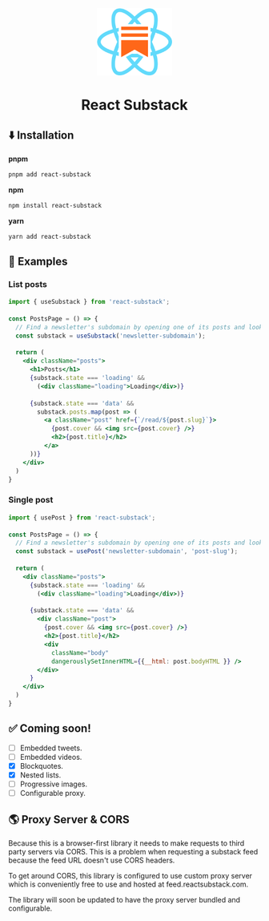 <div align="center">
<img alt="React Substack" src="https://raw.githubusercontent.com/nosajio/react-substack/master/react-substack-logo.png" width="150px" />
</div>

<h1 align="center">React Substack</h1>

## ⬇️ Installation
**pnpm**
```sh
pnpm add react-substack
```

**npm**
```sh
npm install react-substack
```

**yarn**
```sh
yarn add react-substack
```

## ️🚀 Examples

### List posts
```jsx
import { useSubstack } from 'react-substack';

const PostsPage = () => {
  // Find a newsletter's subdomain by opening one of its posts and looking at the beginning of the URL
  const substack = useSubstack('newsletter-subdomain');

  return (
    <div className="posts">
      <h1>Posts</h1>
      {substack.state === 'loading' && 
        (<div className="loading">Loading</div>)}

      {substack.state === 'data' &&
        substack.posts.map(post => (
          <a className="post" href={`/read/${post.slug}`}>
            {post.cover && <img src={post.cover} />}
            <h2>{post.title}</h2>
          </a>
      ))}
    </div>
  )
}
```

### Single post
```jsx
import { usePost } from 'react-substack';

const PostsPage = () => {
  // Find a newsletter's subdomain by opening one of its posts and looking at the beginning of the URL
  const substack = usePost('newsletter-subdomain', 'post-slug');

  return (
    <div className="posts">
      {substack.state === 'loading' && 
        (<div className="loading">Loading</div>)}

      {substack.state === 'data' &&
        <div className="post">
          {post.cover && <img src={post.cover} />}
          <h2>{post.title}</h2>
          <div 
            className="body" 
            dangerouslySetInnerHTML={{__html: post.bodyHTML }} />
        </div>
      }
    </div>
  )
}
```

## ✅ Coming soon!
- [ ] Embedded tweets.
- [ ] Embedded videos.
- [x] Blockquotes.
- [x] Nested lists.
- [ ] Progressive images.
- [ ] Configurable proxy.

## 🌎 Proxy Server & CORS
Because this is a browser-first library it needs to make requests to third party servers via CORS. This is a problem when requesting a substack feed because the feed URL doesn't use CORS headers.

To get around CORS, this library is configured to use custom proxy server which is conveniently free to use and hosted at feed.reactsubstack.com.

The library will soon be updated to have the proxy server bundled and configurable.